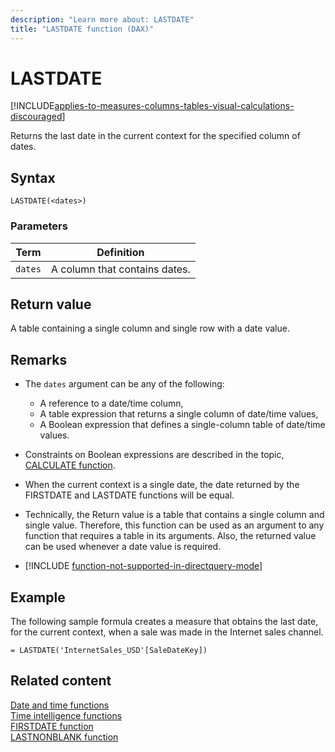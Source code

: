 ```yaml
---
description: "Learn more about: LASTDATE"
title: "LASTDATE function (DAX)"
---
```

# LASTDATE

[!INCLUDE[applies-to-measures-columns-tables-visual-calculations-discouraged](includes/applies-to-measures-columns-tables-visual-calculations-discouraged.md)]

Returns the last date in the current context for the specified column of dates.  
  
## Syntax  
  
```dax
LASTDATE(<dates>)  
```
  
### Parameters  
  
|Term|Definition|  
|--------|--------------|  
|`dates`|A column that contains dates.|  
  
## Return value

A table containing a single column and single row with a date value.  
  
## Remarks

- The `dates` argument can be any of the following:   
  - A reference to a date/time column,  
  - A table expression that returns a single column of date/time values,  
  - A Boolean expression that defines a single-column table of date/time values.  

- Constraints on Boolean expressions are described in the topic, [CALCULATE function](calculate-function-dax.md).  
  
- When the current context is a single date, the date returned by the FIRSTDATE and LASTDATE functions will be equal.  
  
- Technically, the Return value is a table that contains a single column and single value. Therefore, this function can be used as an argument to any function that requires a table in its arguments. Also, the returned value can be used whenever a date value is required.  
  
- [!INCLUDE [function-not-supported-in-directquery-mode](includes/function-not-supported-in-directquery-mode.md)]
  
## Example

The following sample formula creates a measure that obtains the last date, for the current context, when a sale was made in the Internet sales channel.  
  
```dax
= LASTDATE('InternetSales_USD'[SaleDateKey])  
```
  
## Related content

[Date and time functions](date-and-time-functions-dax.md)  
[Time intelligence functions](time-intelligence-functions-dax.md)  
[FIRSTDATE function](firstdate-function-dax.md)  
[LASTNONBLANK function](lastnonblank-function-dax.md)

